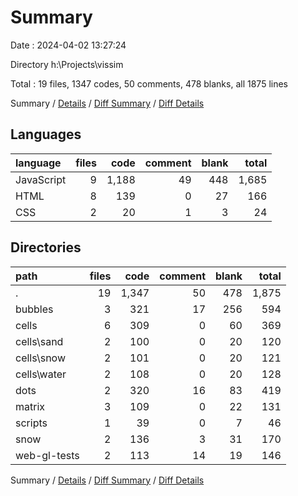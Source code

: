 # Summary

Date : 2024-04-02 13:27:24

Directory h:\\Projects\\vissim

Total : 19 files,  1347 codes, 50 comments, 478 blanks, all 1875 lines

Summary / [Details](details.md) / [Diff Summary](diff.md) / [Diff Details](diff-details.md)

## Languages
| language | files | code | comment | blank | total |
| :--- | ---: | ---: | ---: | ---: | ---: |
| JavaScript | 9 | 1,188 | 49 | 448 | 1,685 |
| HTML | 8 | 139 | 0 | 27 | 166 |
| CSS | 2 | 20 | 1 | 3 | 24 |

## Directories
| path | files | code | comment | blank | total |
| :--- | ---: | ---: | ---: | ---: | ---: |
| . | 19 | 1,347 | 50 | 478 | 1,875 |
| bubbles | 3 | 321 | 17 | 256 | 594 |
| cells | 6 | 309 | 0 | 60 | 369 |
| cells\\sand | 2 | 100 | 0 | 20 | 120 |
| cells\\snow | 2 | 101 | 0 | 20 | 121 |
| cells\\water | 2 | 108 | 0 | 20 | 128 |
| dots | 2 | 320 | 16 | 83 | 419 |
| matrix | 3 | 109 | 0 | 22 | 131 |
| scripts | 1 | 39 | 0 | 7 | 46 |
| snow | 2 | 136 | 3 | 31 | 170 |
| web-gl-tests | 2 | 113 | 14 | 19 | 146 |

Summary / [Details](details.md) / [Diff Summary](diff.md) / [Diff Details](diff-details.md)